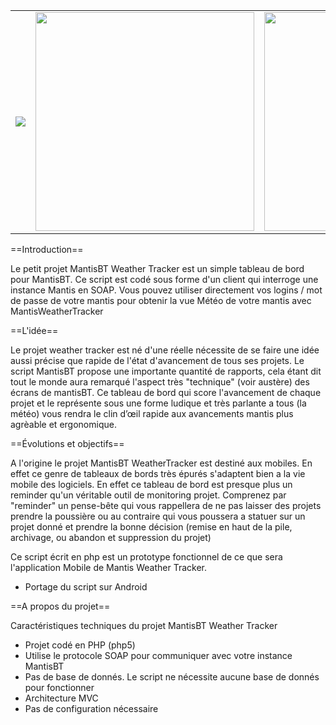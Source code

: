 <table width="70%" border="0">
<tr><td>
<img src="https://lh3.googleusercontent.com/-D2RFOMIHxbo/UssGAjUVVgI/AAAAAAAABu4/d0jco9VaI3U/w250-h150-no/weather_tracker.png"  />
</td><td>
<img src="https://lh5.googleusercontent.com/-7BFLU5buFjA/UssFjdKSQdI/AAAAAAAABuo/fN3b_LItqR8/w655-h384-no/Capture+du+2014-01-05+18%253A41%253A55.png" width="350px" />
</td><td>
<img src="https://lh5.googleusercontent.com/-IvRMwYo7ov4/UssFjUd0qdI/AAAAAAAABuk/3M5FEg4b5l4/w532-h384-no/Capture+du+2014-01-05+18%253A42%253A19.png" width="350px" style="float:left" />
</td></tr>
</table>


==Introduction==

Le petit projet MantisBT Weather Tracker est un simple tableau de bord pour MantisBT. Ce script est codé sous forme d'un client qui interroge une instance Mantis en SOAP. Vous pouvez utiliser directement vos logins / mot de passe de votre mantis pour obtenir la vue Météo de votre mantis avec MantisWeatherTracker


==L'idée==

Le projet weather tracker est né d'une réelle nécessite de se faire une idée aussi précise que rapide de l'état d'avancement de tous ses projets. Le script MantisBT propose une importante quantité de rapports, cela étant dit tout le monde aura remarqué l'aspect très "technique" (voir austère) des écrans de mantisBT.
Ce tableau de bord qui score l'avancement de chaque projet et le représente sous une forme ludique et très parlante a tous (la météo) vous rendra le clin d’œil rapide aux avancements mantis plus agrèable et ergonomique.


==Évolutions et objectifs==

A l'origine le projet MantisBT WeatherTracker est destiné aux mobiles. En effet ce genre de tableaux de bords très épurés s'adaptent bien a la vie mobile des logiciels. En effet ce tableau de bord est presque plus un reminder qu'un véritable outil de monitoring projet. Comprenez par "reminder" un pense-bête qui vous rappellera de ne pas laisser des projets prendre la poussière ou au contraire qui vous poussera a statuer sur un projet donné et prendre la bonne décision (remise en haut de la pile, archivage, ou abandon et suppression du projet)

Ce script écrit en php est un prototype fonctionnel de ce que sera l'application Mobile de Mantis Weather Tracker.

 * Portage du script sur Android


==A propos du projet==

Caractéristiques techniques du projet MantisBT Weather Tracker

 * Projet codé en PHP (php5)
 * Utilise le protocole SOAP pour communiquer avec votre instance MantisBT
 * Pas de base de donnés. Le script ne nécessite aucune base de donnés pour fonctionner
 * Architecture MVC
 * Pas de configuration nécessaire
